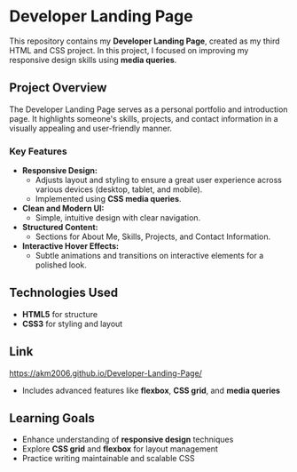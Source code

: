 # Developer Landing Page

This repository contains my **Developer Landing Page**, created as my third HTML and CSS project. In this project, I focused on improving my responsive design skills using **media queries**.

## Project Overview

The Developer Landing Page serves as a personal portfolio and introduction page. It highlights someone's skills, projects, and contact information in a visually appealing and user-friendly manner.

### Key Features
- **Responsive Design:**
  - Adjusts layout and styling to ensure a great user experience across various devices (desktop, tablet, and mobile).
  - Implemented using **CSS media queries**.
- **Clean and Modern UI:**
  - Simple, intuitive design with clear navigation.
- **Structured Content:**
  - Sections for About Me, Skills, Projects, and Contact Information.
- **Interactive Hover Effects:**
  - Subtle animations and transitions on interactive elements for a polished look.

## Technologies Used
- **HTML5** for structure
- **CSS3** for styling and layout

## Link
https://akm2006.github.io/Developer-Landing-Page/
  - Includes advanced features like **flexbox**, **CSS grid**, and **media queries**

## Learning Goals
- Enhance understanding of **responsive design** techniques
- Explore **CSS grid** and **flexbox** for layout management
- Practice writing maintainable and scalable CSS
